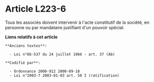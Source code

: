 # Article L223-6

Tous les associés doivent intervenir à l'acte constitutif de la société, en personne ou par mandataire justifiant d'un
pouvoir spécial.

**Liens relatifs à cet article**

	**Anciens textes**:

	  - Loi n°66-537 du 24 juillet 1966 - art. 37 (Ab)

	**Codifié par**:

	  - Ordonnance 2000-912 2000-09-18
	  - Loi n°2003-7 2003-01-03 art. 50 I (ratification)
